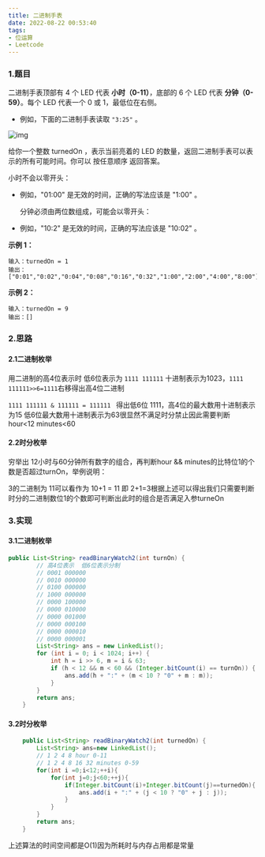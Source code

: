 ```yaml
---
title: 二进制手表
date: 2022-08-22 00:53:40
tags:
- 位运算
- Leetcode
---
```


### 1.题目

二进制手表顶部有 4 个 LED 代表 **小时（0-11）**，底部的 6 个 LED 代表 **分钟（0-59）**。每个 LED 代表一个 0 或 1，最低位在右侧。

- 例如，下面的二进制手表读取 `"3:25"` 。

![img](http://image.hi-hufei.com/typora/binary_clock_samui_moon.jpg)

给你一个整数 turnedOn ，表示当前亮着的 LED 的数量，返回二进制手表可以表示的所有可能时间。你可以 按任意顺序 返回答案。

小时不会以零开头：

- 例如，"01:00" 是无效的时间，正确的写法应该是 "1:00" 。

  分钟必须由两位数组成，可能会以零开头：

- 例如，"10:2" 是无效的时间，正确的写法应该是 "10:02" 。



**示例 1：**

``` 
输入：turnedOn = 1
输出：["0:01","0:02","0:04","0:08","0:16","0:32","1:00","2:00","4:00","8:00"]
```

**示例 2：**

``` 
输入：turnedOn = 9
输出：[]
```

### 2.思路

#### 2.1二进制枚举

用二进制的高4位表示时 低6位表示为 `1111 111111` 十进制表示为1023，`1111 111111>>6=1111`右移得出高4位二进制

`1111 111111 & 111111 = 111111 `   得出低6位 1111，高4位的最大数用十进制表示为15 低6位最大数用十进制表示为63很显然不满足时分禁止因此需要判断 hour<12 minutes<60

#### 2.2时分枚举

穷举出 12小时与60分钟所有数字的组合，再判断hour && minutes的比特位1的个数是否超过turnOn，举例说明：

3的二进制为 11可以看作为 10+1 = 11 即 2+1=3根据上述可以得出我们只需要判断时分的二进制数位1的个数即可判断出此时的组合是否满足入参turneOn

### 3.实现

#### 3.1二进制枚举

``` java
public List<String> readBinaryWatch2(int turnOn) {
        // 高4位表示  低6位表示分制
        // 0001 000000
        // 0010 000000
        // 0100 000000
        // 1000 000000
        // 0000 100000
        // 0000 010000
        // 0000 001000
        // 0000 000100
        // 0000 000010
        // 0000 000001
        List<String> ans = new LinkedList();
        for (int i = 0; i < 1024; i++) {
            int h = i >> 6, m = i & 63;
            if (h < 12 && m < 60 && (Integer.bitCount(i) == turnOn)) {
                ans.add(h + ":" + (m < 10 ? "0" + m : m));
            }
        }
        return ans;
    }
```

#### 3.2时分枚举

``` java
    public List<String> readBinaryWatch2(int turnedOn) {
        List<String> ans=new LinkedList();
        // 1 2 4 8 hour 0-11
        // 1 2 4 8 16 32 minutes 0-59
        for(int i =0;i<12;++i){
            for(int j=0;j<60;++j){
                if(Integer.bitCount(i)+Integer.bitCount(j)==turnedOn){
                    ans.add(i + ":" + (j < 10 ? "0" + j : j));
                }
            }
        }
        return ans;
    }
```

上述算法的时间空间都是O(1)因为所耗时与内存占用都是常量

